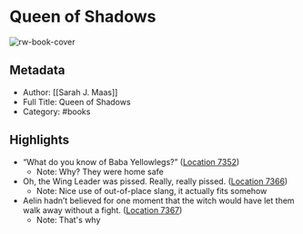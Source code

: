 # Queen of Shadows

![rw-book-cover](https://images-na.ssl-images-amazon.com/images/I/51oNS8OSWnL._SL200_.jpg)

## Metadata
- Author: [[Sarah J. Maas]]
- Full Title: Queen of Shadows
- Category: #books

## Highlights
- “What do you know of Baba Yellowlegs?” ([Location 7352](https://readwise.io/to_kindle?action=open&asin=B00TYFGYAM&location=7352))
    - Note: Why? They were home safe
- Oh, the Wing Leader was pissed. Really, really pissed. ([Location 7366](https://readwise.io/to_kindle?action=open&asin=B00TYFGYAM&location=7366))
    - Note: Nice use of out-of-place slang, it actually fits somehow
- Aelin hadn’t believed for one moment that the witch would have let them walk away without a fight. ([Location 7367](https://readwise.io/to_kindle?action=open&asin=B00TYFGYAM&location=7367))
    - Note: That's why

